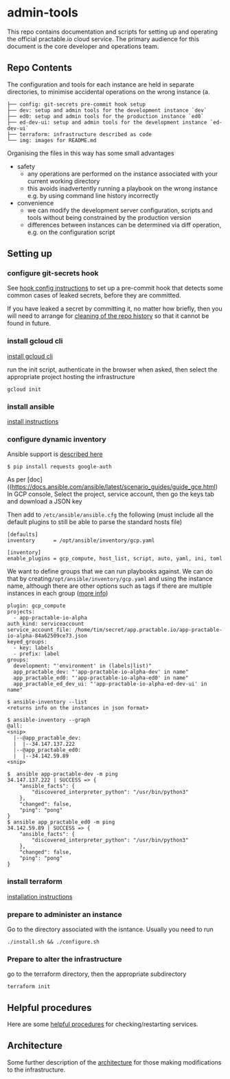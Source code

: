 # admin-tools

This repo contains documentation and scripts for setting up and operating the official practable.io cloud service. The primary audience for this document is the core developer and operations team.
 
## Repo Contents

The configuration and tools for each instance are held in separate directories, to minimise accidental operations on the wrong instance (a. 

```
├── config: git-secrets pre-commit hook setup
├── dev: setup and admin tools for the development instance `dev`
├── ed0: setup and admin tools for the production instance `ed0`
├── ed-dev-ui: setup and admin tools for the development instance `ed-dev-ui`
├── terraform: infrastructure described as code
└── img: images for README.md
```

Organising the files in this way has some small advantages

- safety
    -  any operations are performed on the instance associated with your current working directory
    -  this avoids inadvertently running a playbook on the wrong instance e.g. by using command line history incorrectly
- convenience
    -  we can modify the development server configuration, scripts and tools without being constrained by the production version
	-  differences between instances can be determined via diff operation, e.g. on the configuration script

## Setting up

### configure git-secrets hook

See [hook config instructions](./config/README.md) to set up a pre-commit hook that detects some common cases of leaked secrets, before they are committed.

If you have leaked a secret by committing it, no matter how briefly, then you will need to arrange for [cleaning of the repo history](https://rtyley.github.io/bfg-repo-cleaner/) so that it cannot be found in future.

### install gcloud cli

[install gcloud cli](https://cloud.google.com/sdk/docs/install)

run the init script, authenticate in the browser when asked, then select the appropriate project hosting the infrastructure
```
gcloud init
```

### install ansible

[install instructions](https://docs.ansible.com/ansible/latest/installation_guide/installation_distros.html)

### configure dynamic inventory

Ansible support is [described here](https://docs.ansible.com/ansible/latest/scenario_guides/guide_gce.html)

```
$ pip install requests google-auth
```

As per [doc]((https://docs.ansible.com/ansible/latest/scenario_guides/guide_gce.html) In GCP console, Select the project, service account, then go the keys tab and download a JSON key

Then add to `/etc/ansible/ansible.cfg` the following (must include all the default plugins to still be able to parse the standard hosts file)

```
[defaults]
inventory      = /opt/ansible/inventory/gcp.yaml

[inventory]
enable_plugins = gcp_compute, host_list, script, auto, yaml, ini, toml 
```

We want to define groups that we can run playbooks against. We can do that by creating`/opt/ansible/inventory/gcp.yaml` and using the instance name, although there are other options such as tags if there are multiple instances in each group ([more info](https://devopscube.com/ansible-dymanic-inventry-google-cloud/)) 




```
plugin: gcp_compute
projects:
  - app-practable-io-alpha
auth_kind: serviceaccount
service_account_file: /home/tim/secret/app.practable.io/app-practable-io-alpha-84a62509ce73.json
keyed_groups:
  - key: labels
  - prefix: label
groups:
  development: "'environment' in (labels|list)"
  app_practable_dev: "'app-practable-io-alpha-dev' in name"
  app_practable_ed0: "'app-practable-io-alpha-ed0' in name"
  app_practable_ed_dev_ui: "'app-practable-io-alpha-ed-dev-ui' in name"
```


```
$ ansible-inventory --list 
<returns info on the instances in json format>
```


```
$ ansible-inventory --graph 
@all:
<snip>
  |--@app_practable_dev:
  |  |--34.147.137.222
  |--@app_practable_ed0:
  |  |--34.142.59.89
<snip>
```


```
$  ansible app-practable-dev -m ping
34.147.137.222 | SUCCESS => {
    "ansible_facts": {
        "discovered_interpreter_python": "/usr/bin/python3"
    },
    "changed": false,
    "ping": "pong"
}
$ ansible app_practable_ed0 -m ping  
34.142.59.89 | SUCCESS => {
    "ansible_facts": {
        "discovered_interpreter_python": "/usr/bin/python3"
    },
    "changed": false,
    "ping": "pong"
}
```

### install terraform

[installation instructions](https://developer.hashicorp.com/terraform/tutorials/aws-get-started/install-cli)


### prepare to administer an instance

Go to the directory associated with the isntance. Usually you need to run

```
./install.sh && ./configure.sh
```

### Prepare to alter the infrastructure

go to the terraform directory, then the appropriate subdirectory

```
terraform init
```



## Helpful procedures

Here are some [helpful procedures](./PROCEDURES.md) for checking/restarting services.



## Architecture

Some further description of the [architecture](ARCHITECTURE.md) for those making modifications to the infrastructure.

